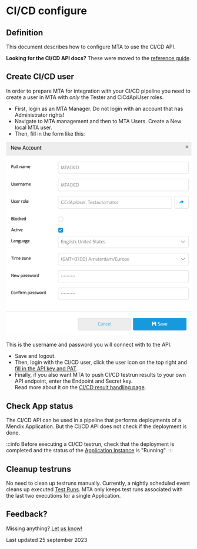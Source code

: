 # CI/CD configure

## Definition

This document describes how to configure MTA to use the CI/CD API.

**Looking for the CI/CD API docs?** These were moved to the [reference guide](../../api).

## Create CI/CD user

In order to prepare MTA for integration with your CI/CD pipeline you need to create a user in MTA with *only* the Tester and CiCdApiUser roles. 

- First, login as an MTA Manager. Do not login with an account that has Administrator rights!
- Navigate to MTA management and then to MTA Users. Create a New local MTA user.
- Then, fill in the form like this:

![Create Ci Cd user](images/cicd-create-account.png)

This is the username and password you will connect with to the API. 

- Save and logout.
- Then, login with the CI/CD user, click the <i class="fal fa-user-circle"></i> user icon on the top right and [fill in the API key and PAT](access-mendix-model).
- Finally, if you also want MTA to push CI/CD testrun results to your own API endpoint, enter the Endpoint and Secret key.<br/>Read more about it on the [CI/CD result handling page](cicd-result).

## Check App status
The CI/CD API can be used in a pipeline that performs deployments of a Mendix Application. But the CI/CD API does not check if the deployment is done.

:::info 
Before executing a CI/CD testrun, check that the deployment is completed and the status of the <a href="../../application-instance">Application Instance</a> is "Running".
:::

## Cleanup testruns
No need to clean up testruns manually. Currently, a nightly scheduled event cleans up executed [Test Runs](../../test-run). MTA only keeps test runs associated with the last two executions for a single Application. 

## Feedback?
Missing anything? [Let us know!](mailto:support@menditect.com)

Last updated 25 september 2023
